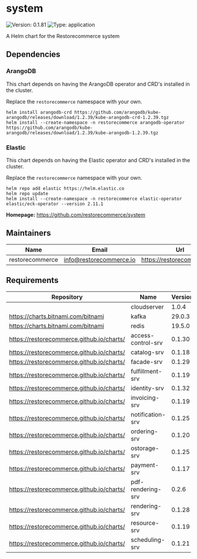 # system

![Version: 0.1.81](https://img.shields.io/badge/Version-0.1.81-informational?style=flat-square) ![Type: application](https://img.shields.io/badge/Type-application-informational?style=flat-square)

A Helm chart for the Restorecommerce system

## Dependencies

### ArangoDB

This chart depends on having the ArangoDB operator and CRD's installed in the cluster.

Replace the `restorecommerce` namespace with your own.

```shell
helm install arangodb-crd https://github.com/arangodb/kube-arangodb/releases/download/1.2.39/kube-arangodb-crd-1.2.39.tgz
helm install --create-namespace -n restorecommerce arangodb-operator https://github.com/arangodb/kube-arangodb/releases/download/1.2.39/kube-arangodb-1.2.39.tgz
```

### Elastic

This chart depends on having the Elastic operator and CRD's installed in the cluster.

Replace the `restorecommerce` namespace with your own.

```shell
helm repo add elastic https://helm.elastic.co
helm repo update
helm install --create-namespace -n restorecommerce elastic-operator elastic/eck-operator --version 2.11.1
```

**Homepage:** <https://github.com/restorecommerce/system>

## Maintainers

| Name | Email | Url |
| ---- | ------ | --- |
| restorecommerce | <info@restorecommerce.io> | <https://restorecommerce.io/> |

## Requirements

| Repository | Name | Version |
|------------|------|---------|
|  | cloudserver | 1.0.4 |
| https://charts.bitnami.com/bitnami | kafka | 29.0.3 |
| https://charts.bitnami.com/bitnami | redis | 19.5.0 |
| https://restorecommerce.github.io/charts/ | access-control-srv | 0.1.30 |
| https://restorecommerce.github.io/charts/ | catalog-srv | 0.1.18 |
| https://restorecommerce.github.io/charts/ | facade-srv | 0.1.29 |
| https://restorecommerce.github.io/charts/ | fulfillment-srv | 0.1.19 |
| https://restorecommerce.github.io/charts/ | identity-srv | 0.1.32 |
| https://restorecommerce.github.io/charts/ | invoicing-srv | 0.1.19 |
| https://restorecommerce.github.io/charts/ | notification-srv | 0.1.25 |
| https://restorecommerce.github.io/charts/ | ordering-srv | 0.1.20 |
| https://restorecommerce.github.io/charts/ | ostorage-srv | 0.1.25 |
| https://restorecommerce.github.io/charts/ | payment-srv | 0.1.17 |
| https://restorecommerce.github.io/charts/ | pdf-rendering-srv | 0.2.6 |
| https://restorecommerce.github.io/charts/ | rendering-srv | 0.1.28 |
| https://restorecommerce.github.io/charts/ | resource-srv | 0.1.19 |
| https://restorecommerce.github.io/charts/ | scheduling-srv | 0.1.21 |
